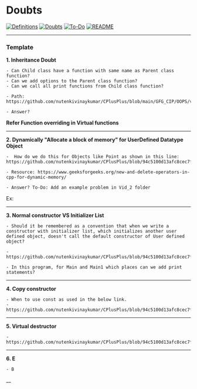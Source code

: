 # Doubts

[![Definitions](https://img.shields.io/badge/go--to-Definitions-blue.svg)](https://github.com/nutenkivinaykumar/CPlusPlus/blob/main/GFG_CIP/OOPS/README.definitions.md)
[![Doubts](https://img.shields.io/badge/go--to-Doubts-green.svg)](https://github.com/nutenkivinaykumar/CPlusPlus/blob/main/GFG_CIP/OOPS/README.doubts.md)
[![To-Do](https://img.shields.io/badge/go--to-To--Do-yellow.svg)](https://github.com/nutenkivinaykumar/CPlusPlus/blob/main/GFG_CIP/OOPS/README.To-Do.md)
[![README](https://img.shields.io/badge/go--to-README-red.svg)](https://github.com/nutenkivinaykumar/CPlusPlus/blob/main/GFG_CIP/OOPS/README.md)

__________________________________________________________________________________

### Template

**1. Inheritance Doubt**
    
    - Can Child class have a function with same name as Parent class function? 
    - Can we add options to the Parent class function? 
    - Can we call all print functions from Child class function? 

    - Path: https://github.com/nutenkivinaykumar/CPlusPlus/blob/main/GFG_CIP/OOPS/vid_1_OOP/1_4_Inheritance_example.cpp
    
    - Answer?
**Refer Function overriding in Virtual functions**


__________________________________________________________________________________

**2. Dynamically "Allocate a block of memory" for UserDefined Datatype Object**
    
    -  How do we do this for Objects like Point as shown in this line: https://github.com/nutenkivinaykumar/CPlusPlus/blob/94c5100d13afc8cec7fdd522c135baa45147338c/GFG_CIP/OOPS/vid_2_Constructors_Destructors/2_1_Normal_Constructor.cpp#L31

    - Resource: https://www.geeksforgeeks.org/new-and-delete-operators-in-cpp-for-dynamic-memory/

    - Answer? To-Do: Add an example problem in Vid_2 folder

Ex: 

__________________________________________________________________________________

**3. Normal constructor VS Initializer List**
    
    - Should it be remembered as a convention that when we write a constructor with initializer list, which initializes another user defined object, doesn't call the default constructor of User defined object? 
    
    - https://github.com/nutenkivinaykumar/CPlusPlus/blob/94c5100d13afc8cec7fdd522c135baa45147338c/GFG_CIP/OOPS/vid_2_Constructors_Destructors/2_3_Normal_constructor_VS_initializer_list.cpp#L26

    - In this program, for Main and Main1 which places can we add print statements?

__________________________________________________________________________________

**4. Copy constructor**
    
    - When to use const as used in the below link. 
    - https://github.com/nutenkivinaykumar/CPlusPlus/blob/94c5100d13afc8cec7fdd522c135baa45147338c/GFG_CIP/OOPS/vid_2_Constructors_Destructors/OLD_2_0_Constructors.cpp#L19 

__________________________________________________________________________________

**5. Virtual destructor** 
    
    - https://github.com/nutenkivinaykumar/CPlusPlus/blob/94c5100d13afc8cec7fdd522c135baa45147338c/GFG_CIP/OOPS/vid_2_Constructors_Destructors/OLD_4_Destructor.cpp#L49

__________________________________________________________________________________

**6. E**
    
    - B

__